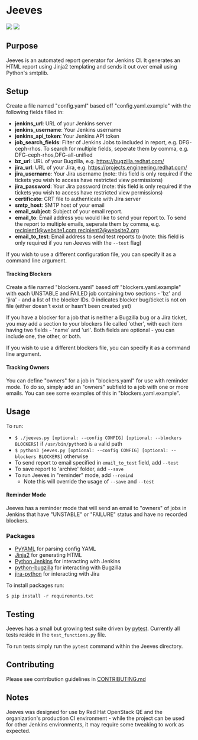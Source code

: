 # Jeeves
![](https://github.com/nathan-weinberg/jeeves/workflows/flake8/badge.svg)
![](https://github.com/nathan-weinberg/jeeves/workflows/pytest/badge.svg)

## Purpose
Jeeves is an automated report generator for Jenkins CI. It generates an HTML report using Jinja2 templating and sends it out over email using Python's smtplib.

## Setup
Create a file named "config.yaml" based off "config.yaml.example" with the following fields filled in:
- **jenkins_url**: URL of your Jenkins server
- **jenkins_username**: Your Jenkins username
- **jenkins_api_token**: Your Jenkins API token
- **job_search_fields**: Filter of Jenkins Jobs to included in report, e.g. DFG-ceph-rhos. To search for multiple fields, seperate them by comma, e.g. DFG-ceph-rhos,DFG-all-unified
- **bz_url**: URL of your Bugzilla, e.g. https://bugzilla.redhat.com/
- **jira_url**: URL of your Jira, e.g. https://projects.engineering.redhat.com/
- **jira_username**: Your Jira username (note: this field is only required if the tickets you wish to access have restricted view permissions)
- **jira_password**: Your Jira password (note: this field is only required if the tickets you wish to access have restricted view permissions)
- **certificate**: CRT file to authenticate with Jira server
- **smtp_host**: SMTP host of your email
- **email_subject**: Subject of your email report.
- **email_to**: Email address you would like to send your report to. To send the report to multiple emails, seperate them by comma, e.g. recipient1@website1.com,recipient2@website2.org
- **email_to_test**: Email address to send test reports to (note: this field is only required if you run Jeeves with the `--test` flag)

If you wish to use a different configuration file, you can specify it as a command line argument.

#### Tracking Blockers
Create a file named "blockers.yaml" based off "blockers.yaml.example" with each UNSTABLE and FAILED job containing two sections - 'bz' and 'jira' - and a list of the blocker IDs. 0 indicates blocker bug/ticket is not on file (either doesn't exist or hasn't been created yet)

If you have a blocker for a job that is neither a Bugzilla bug or a Jira ticket, you may add a section to your blockers file called 'other', with each item having two fields - 'name' and 'url'. Both fields are optional - you can include one, the other, or both.

If you wish to use a different blockers file, you can specify it as a command line argument.

#### Tracking Owners
You can define "owners" for a job in "blockers.yaml" for use with reminder mode. To do so, simply add an "owners" subfield to a job with one or more emails. You can see some examples of this in "blockers.yaml.example". 

## Usage
To run:
- `$ ./jeeves.py [optional: --config CONFIG] [optional: --blockers BLOCKERS]` if `/usr/bin/python3` is a valid path
- `$ python3 jeeves.py [optional: --config CONFIG] [optional: --blockers BLOCKERS]` otherwise
- To send report to email specified in `email_to_test` field, add `--test`
- To save report to 'archive' folder, add `--save`
- To run Jeeves in "reminder" mode, add `--remind`
    - Note this will override the usage of `--save` and `--test`

#### Reminder Mode
Jeeves has a reminder mode that will send an email to "owners" of jobs in Jenkins that have "UNSTABLE" or "FAILURE" status and have no recorded blockers.

### Packages
- [PyYAML](https://pyyaml.org/) for parsing config YAML
- [Jinja2](https://jinja.palletsprojects.com/en/2.10.x/) for generating HTML
- [Python Jenkins](https://python-jenkins.readthedocs.io/en/latest/) for interacting with Jenkins
- [python-bugzilla](https://github.com/python-bugzilla/python-bugzilla) for interacting with Bugzilla
- [jira-python](https://jira.readthedocs.io/en/master/index.html) for interacting with Jira

To install packages run:

`$ pip install -r requirements.txt`

## Testing
Jeeves has a small but growing test suite driven by [pytest](https://docs.pytest.org/en/latest/index.html). Currently all tests reside in the `test_functions.py` file.

To run tests simply run the `pytest` command within the Jeeves directory.

## Contributing
Please see contribution guidelines in [CONTRIBUTING.md](CONTRIBUTING.md)

## Notes
Jeeves was designed for use by Red Hat OpenStack QE and the organization's production CI environment - while the project can be used for other Jenkins environments, it may require some tweaking to work as expected.
